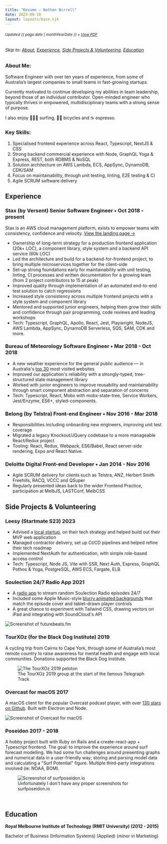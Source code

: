 ```yaml
---
title: "Resume — Nathan Birrell"
date: 2023-09-10
layout: layouts/base.njk
---
```


<!-- ***************************************************************** -->
<!-- NOTE: when updating this file, remember to run yarn run generate-resume-pdf to update the PDF version -->
<!-- ***************************************************************** -->

<!-- <small>❌ **Not seeking work**</small> -->

<h6 class="noprint"><small class="resume-updated">Updated <time datetime="{{ page.date | htmlDateString }}">{{ page.date | monthYearDate }}</time> • <a href="https://raw.githubusercontent.com/nathanbirrell/natee.biz/master/assets/resume.pdf">View PDF</a></small></h6>

<h6 class="noprint">Skip to: <a href="#">About</a>, <a href="#experience">Experience</a>, <a href="#side-projects-and-volunteering">Side Projects &amp; Volunteering</a>, <a href="#education">Education</a></h6>

<div class="profile">
<div>
  <h3 class="tx-overline">
  About Me:
  </h3>

  <p>Software Engineer with over ten years of experience, from some of Australia’s largest companies to small teams in fast-growing startups.</p>
  <p>Currently motivated to continue developing my abilities in team leadership, beyond those of an individual contributor. Open-minded engineer who typically thrives in empowered, multidisciplinary teams with a strong sense of purpose.</p>
  <p>I also enjoy 🏄🏼‍♂️ surfing, 🚴🏼 bicycles and ☕️ espresso.</p>

</div>
<div>
  <h3 class="tx-overline">
  Key Skills:
  </h3>

  <ol>
  <li>Specialised frontend experience across React, Typescript, NextJS &amp; CSS</li>
  <li>Strong backend commercial experience with Node, GraphQL Yoga & Express, REST, both RDBMS & NoSQL</li>
  <li>Solution architecture on AWS Lambda, ECS, AppSync, DynamoDB, CDK/SAM</li>
  <li>Focus on maintainability, through unit testing, linting, E2E testing & CI</li>
  <li>Agile SCRUM software delivery</li>
  <!-- <li>NextJS, Vite with SSR, Webpack and create-react-app</li> -->
  <!-- <li>Multiple state-management libraries (Apollo GraphQL, MobX &amp; Redux)</li> -->
  <!-- <li>Unit testing and E2E testing</li> -->
  </ol>
</div>
</div>

## Experience

<h3>
  <span>Stax (by Versent)</span>
  <span class="tx-overline">Senior Software Engineer • Oct 2018 - present</span>
</h3>

Stax is an AWS cloud management platform, exists to empower teams with consistency, confidence and velocity. [View the landing page →](https://stax.io/)

- Ownership of long-term strategy for a production frontend application (20k+ LOC), a component library, style system and a backend API service (60k LOC)
- Led the architecture and build for a backend-for-frontend project, to bring multiple microservices together for the client-side
- Set-up strong foundations early for maintainability with unit testing, linting, CI processes and written documentation for a growing team (from 2 project contributors to 15 at peak)
- Improved quality through implementation of an automated end-to-end test solution to catch regressions
- Increased style consistency across multiple frontend projects with a style system and component library
- Mentored and supported junior engineers, helping them grow their skills and confidence through pair programming, code reviews and leading workshops
- Tech: Typescript, GraphQL, Apollo, React, Jest, Playwright, NodeJS, AWS Lambda, AppSync, DynamoDB Serverless, SQS, SAM, CDK and more.

<h3>
  <span>Bureau of Meteorology</span>
  <span class="tx-overline">Software Engineer • Mar 2018 - Oct 2018</span>
</h3>

- A new weather experience for the general public audience — in Australia's [top 30](https://www.similarweb.com/top-websites/australia/) most visited websites
- Improved our application's reliability with a strongly-typed, tree-structured state management library
- Worked with junior engineers to improve reusability and maintainability through smart component abstraction and separation of concerns
- Tech: Typescript, React, Mobx with mobx-state-tree, Service Workers, Jest/Enzyme, ES6+, styled-components.

<h3>
  <span>Belong (by Telstra)</span>
  <span class="tx-overline">Front-end Engineer • Nov 2016 - Mar 2018</span>
</h3>

- Responsibilities including onboarding new engineers, improving unit test coverage
- Migrated a legacy Knockout/JQuery codebase to a more manageable React/Redux project
- Tooling: React, Redux, Webpack, ES6/Babel, React server-side rendering, Expo and React Native.

<h3>
  <span>Deloitte Digital</span>
  <span class="tx-overline">Front-end Developer • Jan 2014 - Nov 2016</span>
</h3>

- Agile SCRUM delivery for clients such as Telstra, ANZ, Herbert Smith Freehills, RACQ, VCCC and QSuper
- Regularly presented ideas back to the wider Frontend Practice, participation at MelbJS, LASTConf, MelbCSS
<!-- - Owned estimation and delivery of user stories in an Agile SCRUM environment
- Improved quality on projects through architectural decision discussion and sharing ideas for writing readable and maintainable Javascript
- Introduced a feature-based Git workflow ('git flow')
- Attended conferences and training such as: Pluralsight courses (i.e. Crockford’s JS Good Parts), meetups and conferences (MelbJS, LASTConf, MelbCSS)
- Assisted product owners, designers and UX to design solutions that maximise business value from more effective development effort -->

<!-- <h3>
  <span>The Incentive Lab</span>
  <span class="tx-overline">Full-Stack Developer • 2015</span>
</h3>

- Full-stack PHP development for the incentive marketing agency’s proprietary software "Flashpoint", used by sales teams at BMW, Nissan and Samsung in Australia.
- Technologies used: PHP, Symfony, Doctrine ORM, LAMP stack, Wordpress, Javascript/JQuery. -->

## Side Projects & Volunteering

<h3>
  <span>Leesy (Startmate S23)</span>
  <span class="tx-overline">
    2023
  </span>
</h3>

- Advised a [local startup](https://leesy.com.au), on their tech strategy and helped build out their MVP web application
- Managed contractor delivery, set up CI/CD pipelines and helped refine their tech roadmap
- Implemented NextAuth for authentication, with simple role-based access control
- Tech: Typescript, Node JS, Vite with SSR, Next Auth, Express, GraphQL Pothos & Yoga, PostgreSQL, AWS ECS, Fargate, ELB

<h3>
  <span>Soulection 24/7 Radio App</span>
  <span class="tx-overline">
    2021
  </span>
</h3>

- A [radio app](https://github.com/nathanbirrell/future-beats) to stream random Soulection Radio episodes 24/7
- Included some Apple Music-style [blurry animated backgrounds](/img/projects/future-beats/future-beats-367.gif) that match the episode cover and tablet-drawn player controls
- A great chance to experiment with Tailwind CSS, drawing vectors on iPad and integrating with SoundCloud's API

<img class="noprint" src="/img/projects/future-beats/future-beats-419.jpg" alt="Screenshot of futurebeats.fm">

<h3>
  <span>TourXOz (for the Black Dog Institute)</span>
  <span class="tx-overline">
    2019
  </span>
</h3>

A cycling trip from Cairns to Cape York, through some of Australia’s most remote country to raise awareness for mental health and engage with local communities. Donations supported the Black Dog Institute.

<figure class="noprint">
  <img src="/img/projects/tourxoz-2019/tourxoz-2019-group.jpeg" alt="The TourXOz 2019 peloton">
  <figcaption>The TourXOz 2019 group at the start of the famous Telegraph Track</figcaption>
</figure>

<h3>
  <span>Overcast for macOS</span>
  <span class="tx-overline">
    2017
  </span>
</h3>

A macOS client for the popular Overcast podcast player, with over [130 stars on Github](https://github.com/nathanbirrell/overcast-macos). Built with Electron and Node.

<img class="noprint" src="/img/projects/overcast-macos/overcast-macos-screenshot.jpg" alt="Screenshot of Overcast for macOS">

<h3>
  <span>Poseidon</span>
  <span class="tx-overline">
    2017 - 2018
  </span>
</h3>

A hobby project built with Ruby on Rails and a create-react-app + Typescript frontend. The goal: to improve the experience around surf forecast modelling. We had some fun challenges around presenting graphs and numerical data in a user-friendly way; storing and parsing model data and calculating a "Surf Potential" figure. Multiple third-party integrations involved (ie: NOAA, BOM).

<!-- Most of our time was spent on formulating the "Surf Potential" figure which took in a range of variables from different sources to calculate a rating (out of 10) of likelihood of good surf at a given location. Each surf spot is unique in the ideal conditions, so this made for a challenging project! -->

<!-- We decided to discontinue the project after some long-standing companies in the area vastly improved their offering and felt we couldn't add enough additional value. -->

<figure class="noprint">
  <img src="/img/projects/surf-poseidon/grid-view.jpg" alt="Screenshot of surfposeidon.io">
  <figcaption>Unfortunately I don't have any proper screenshots for surfposeidon.io</figcaption>
</figure>

<!-- ### Freelance Projects (2013 - 2016)

- Worked for myself from university as a web developer and digital consultant to small businesses.
- Provided services from as basic as a Wordpress/Squarespace build to a custom Rails application.
- Clients: [Damgar Group](http://damgargroup.com.au/), [Gaffneys Logistics](http://gaffneys.com.au/), [Serenity Face & Body](http://serenityfaceandbody.com.au/), All City Bathrooms & Kitchens, Memla Landscape Architects -->

<!-- ## Interests

1.  Heavy focus on best practices in software development: writing reusable, readable and maintainable code, continuous improvement and quality (through pull requests, pair programming and regular team catch-ups). Opinions heavily influenced by the [Rails Doctrine](http://rubyonrails.org/doctrine/), [Clean Code](https://www.amazon.com/Clean-Code-Handbook-Software-Craftsmanship/dp/0132350882) and [Eloquent JS](http://eloquentjavascript.net/).
2.  Strong interest in wider front-end community involvement and contributing back to open source projects. Regular attendee at MelbJS and Ruby Melbourne meetups.
3.  Managing teams and workflows around building software. Inspired by many things/people, to name a few: [Agile manifesto](http://agilemanifesto.org/), Lean philosophy, [Basecamp](https://m.signalvnoise.com/), [Ben Horowitz](https://www.amazon.com/Hard-Thing-About-Things-Building/dp/0062273205), [Seth Godin](http://sethgodin.typepad.com/) and [Paul Graham](http://www.paulgraham.com/articles.html).
4.  Outside of work I generally spend [well away from my computer](https://instagram.com/nathanbirrell) (mainly surfing/camping). -->

<br />

## Education

**Royal Melbourne Institute of Technology (RMIT University) (2012 - 2015)**

Bachelor of Business (Information Systems) (Applied) (minor in Marketing)

<!-- ## Contact

- [LinkedIn](https://www.linkedin.com/in/nathanbirrell)
- [nathanbirrell@gmail.com](mailto:nathanbirrell@gmail.com) -->
